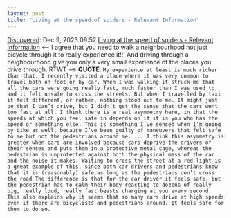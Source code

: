 ```yaml
---
layout: post
title: "Living at the speed of spiders - Relevant Information"
---
```

[Discovered](http://rolandtanglao.com/2020/07/29/p1-blogthis-checkvist-list-links-to-blog/): Dec 9, 2023 09:52 [Living at the speed of spiders - Relevant Information](https://a-blog-with.relevant-information.com/posts/living_at_the_speed_of_spiders/) <-- I agree that you need to walk a neighbourhood not just bicycle through it to really experience it!!! And driving through a neighbourhood give you only a very small experience of the places you drive through. RTWT --> **QUOTE**: `My experience at least is much richer than that. I recently visited a place where it was very common to travel both on foot or by car. When I was walking it struck me that all the cars were going really fast, much faster than I was used to, and it felt unsafe to cross the streets. But when I travelled by taxi it felt different, or rather, nothing stood out to me. It might just be that I can’t drive, but I didn’t get the sense that the cars went too fast at all. I think there is a real asymmetry here, in that the speeds at which you feel safe in depends on if it is you who has the speed or something else. This is something I’ve sensed when I’m going by bike as well, because I’ve been guilty of maneuvers that felt safe to me but not the pedestrians around me. ... I think this asymmetry is greater when cars are involved because cars deprive the drivers of their senses and puts them in a protective metal cage, whereas the pedestrian is unprotected against both the physical mass of the car and the noise it makes. Waiting to cross the street at a red light is a great example of this, since both car drivers and pedestrians know that it is (reasonably) safe.as long as the pedestrians don’t cross the road The difference is that for the car driver it feels safe, but the pedestrian has to calm their body reacting to dozens of really big, really loud, really fast beasts charging at you every second. This also explains why it seems that so many cars drive at high speeds even if there are bicyclists and pedestrians around. It feels safe for them to do so.`
